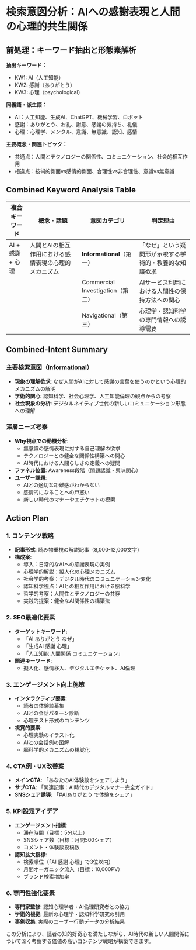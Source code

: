 # 検索意図分析：AIへの感謝表現と人間の心理的共生関係

## 前処理：キーワード抽出と形態素解析

**抽出キーワード：**
- KW1: AI（人工知能）
- KW2: 感謝（ありがとう）
- KW3: 心理（psychological）

**同義語・派生語：**
- AI：人工知能、生成AI、ChatGPT、機械学習、ロボット
- 感謝：ありがとう、お礼、謝意、感謝の気持ち、礼儀
- 心理：心理学、メンタル、意識、無意識、認知、感情

**主要概念・関連トピック：**
- 共通点：人間とテクノロジーの関係性、コミュニケーション、社会的相互作用
- 相違点：技術的側面vs感情的側面、合理性vs非合理性、意識vs無意識

## Combined Keyword Analysis Table

| 複合キーワード | 概念・話題 | 意図カテゴリ | 判定理由 |
|---|---|---|---|
| AI + 感謝 + 心理 | 人間とAIの相互作用における感情表現の心理的メカニズム | **Informational**（第一） | 「なぜ」という疑問形が示唆する学術的・教養的な知識欲求 |
| | | Commercial Investigation（第二） | AIサービス利用における人間性の保持方法への関心 |
| | | Navigational（第三） | 心理学・認知科学の専門情報への誘導需要 |

## Combined-Intent Summary

### 主要検索意図（Informational）
- **現象の理解欲求**: なぜ人間がAIに対して感謝の言葉を使うのかという心理的メカニズムの解明
- **学術的関心**: 認知科学、社会心理学、人工知能倫理の観点からの考察
- **社会現象の分析**: デジタルネイティブ世代の新しいコミュニケーション形態への理解

### 深層ニーズ考察
- **Why視点での動機分析**:
  - 無意識の感情表現に対する自己理解の欲求
  - テクノロジーとの健全な関係性構築への関心
  - AI時代における人間らしさの定義への疑問
- **ファネル位置**: Awareness段階（問題認識・興味関心）
- **ユーザー課題**:
  - AIとの適切な距離感がわからない
  - 感情的になることへの戸惑い
  - 新しい時代のマナーやエチケットの模索

## Action Plan

### 1. コンテンツ戦略
- **記事形式**: 読み物重視の解説記事（8,000-12,000文字）
- **構成案**:
  - 導入：日常的なAIへの感謝表現の実例
  - 心理学的解説：擬人化の心理メカニズム
  - 社会学的考察：デジタル時代のコミュニケーション変化
  - 認知科学視点：AIとの相互作用における脳科学
  - 哲学的考察：人間性とテクノロジーの共存
  - 実践的提案：健全なAI関係性の構築法

### 2. SEO最適化要素
- **ターゲットキーワード**:
  - 「AI ありがとう なぜ」
  - 「生成AI 感謝 心理」
  - 「人工知能 人間関係 コミュニケーション」
- **関連キーワード**:
  - 擬人化、感情移入、デジタルエチケット、AI倫理

### 3. エンゲージメント向上施策
- **インタラクティブ要素**:
  - 読者の体験談募集
  - AIとの会話パターン診断
  - 心理テスト形式のコンテンツ
- **視覚的要素**:
  - 心理実験のイラスト化
  - AIとの会話例の図解
  - 脳科学的メカニズムの視覚化

### 4. CTA例・UX改善案
- **メインCTA**: 「あなたのAI体験談をシェアしよう」
- **サブCTA**: 「関連記事：AI時代のデジタルマナー完全ガイド」
- **SNSシェア誘導**: 「#AIありがとう で体験をシェア」

### 5. KPI設定アイデア
- **エンゲージメント指標**:
  - 滞在時間（目標：5分以上）
  - SNSシェア数（目標：月間500シェア）
  - コメント・体験談投稿数
- **認知拡大指標**:
  - 検索順位（「AI 感謝 心理」で3位以内）
  - 月間オーガニック流入（目標：10,000PV）
  - ブランド検索増加率

### 6. 専門性強化要素
- **専門家監修**: 認知心理学者・AI倫理研究者との協力
- **学術的根拠**: 最新の心理学・認知科学研究の引用
- **事例収集**: 実際のユーザー行動データの分析結果

この分析により、読者の知的好奇心を満たしながら、AI時代の新しい人間関係について深く考察する価値の高いコンテンツ戦略が構築できます。
